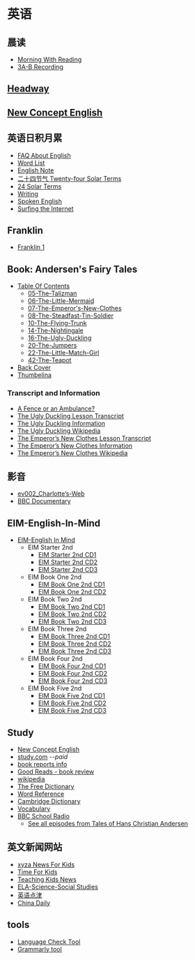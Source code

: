 # 英语

## 晨读

- [Morning With Reading](morning-with-reading)
- [3A-B Recording](20191213-recording)

## [Headway](../../contents/wjch/en/headway)

## [New Concept English](../../contents/wjch/en/New-Concept-English)

## 英语日积月累

- [FAQ About English](faq-en)
- [Word List](./wjch/en/word-list.md)
- [English Note](english-note)
- [二十四节气 Twenty-four Solar Terms](twenty-four-solar-term)
- [24 Solar Terms](../wjch/en/24-solar-terms)
- [Writing](../wjch/en/writing)
- [Spoken English](../wjch/en/spoken)
- [Surfing the Internet](../wjch/en/resource)

## Franklin

- [Franklin 1](../../contents/wjch/en/Franklin/franklin-1)

## Book: Andersen's Fairy Tales

- [Table Of Contents](../wjch/en/Andersen/Contents)
  - [05-The-Talizman](../wjch/en/Andersen/05-The-Talizman)
  - [06-The-Little-Mermaid](../wjch/en/Andersen/06-The-Little-Mermaid)
  - [07-The-Emperor's-New-Clothes](../wjch/en/Andersen/07-The-Emperor's-New-Clothes)
  - [08-The-Steadfast-Tin-Soldier](../wjch/en/Andersen/08-The-Steadfast-Tin-Soldier)
  - [10-The-Flying-Trunk](../wjch/en/Andersen/10-The-Flying-Trunk)
  - [14-The-Nightingale](../wjch/en/Andersen/14-The-Nightingale)
  - [16-The-Ugly-Duckling](../wjch/en/Andersen/16-The-Ugly-Duckling)
  - [20-The-Jumpers](../wjch/en/Andersen/20-The-Jumpers)
  - [22-The-Little-Match-Girl](../wjch/en/Andersen/22-The-Little-Match-Girl)
  - [42-The-Teapot](../wjch/en/Andersen/42-The-Teapot)
- [Back Cover](../wjch/en/Andersen/Back-Cover)
- [Thumbelina](../wjch/en/Andersen/Thumbelina)

### Transcript and Information

- [A Fence or an Ambulance?](http://www.boyds.org/199703FenceOrAmbulance.aspx)
- [The Ugly Duckling Lesson Transcript](../english/ugly-duckling-transcript)
- [The Ugly Duckling Information](../english/ugly-duckling-info)
- [The Ugly Duckling Wikipedia](https://en.wikipedia.org/wiki/The_Ugly_Duckling)
- [The Emperor’s New Clothes Lesson Transcript](..\english\new-clothes-transcript)
- [The Emperor’s New Clothes Information](..\english\new-clothes-info)
- [The Emperor’s New Clothes Wikipedia](https://en.wikipedia.org/wiki/The_Emperor%27s_New_Clothes)

## 影音

- [ev002_Charlotte’s-Web](./english/ev002_Charlotte-s-Web.md)
- [BBC Documentary](https://mp.weixin.qq.com/s/cw9IHp7qoQu8Z7dzXKHMug)

## EIM-English-In-Mind

- [EIM-English In Mind](../wjch/en/EIM-English-in-Mind/eim)
  - EIM Starter 2nd
    - [EIM Starter 2nd CD1](../wjch/en/EIM-English-in-Mind/0-EIM-S-2nd/eim-0-cd-1)
    - [EIM Starter 2nd CD2](../wjch/en/EIM-English-in-Mind/0-EIM-S-2nd/eim-0-cd-2)
    - [EIM Starter 2nd CD3](../wjch/en/EIM-English-in-Mind/0-EIM-S-2nd/eim-0-cd-3)
  - EIM Book One 2nd
    - [EIM Book One 2nd CD1](../wjch/en/EIM-English-in-Mind/1-EIM-1-2nd/eim-1-cd-1)
    - [EIM Book One 2nd CD2](../wjch/en/EIM-English-in-Mind/1-EIM-1-2nd/eim-1-cd-2)
  - EIM Book Two 2nd
    - [EIM Book Two 2nd CD1](../wjch/en/EIM-English-in-Mind/1-EIM-2-2nd/eim-2-cd-1)
    - [EIM Book Two 2nd CD2](../wjch/en/EIM-English-in-Mind/1-EIM-2-2nd/eim-2-cd-2)
    - [EIM Book Two 2nd CD3](../wjch/en/EIM-English-in-Mind/0-EIM-2-2nd/eim-2-cd-3)
  - EIM Book Three 2nd
    - [EIM Book Three 2nd CD1](../wjch/en/EIM-English-in-Mind/1-EIM-3-2nd/eim-3-cd-1)
    - [EIM Book Three 2nd CD2](../wjch/en/EIM-English-in-Mind/1-EIM-3-2nd/eim-3-cd-2)
    - [EIM Book Three 2nd CD3](../wjch/en/EIM-English-in-Mind/0-EIM-3-2nd/eim-3-cd-3)
  - EIM Book Four 2nd
    - [EIM Book Four 2nd CD1](../wjch/en/EIM-English-in-Mind/1-EIM-4-2nd/eim-4-cd-1)
    - [EIM Book Four 2nd CD2](../wjch/en/EIM-English-in-Mind/1-EIM-4-2nd/eim-4-cd-2)
    - [EIM Book Four 2nd CD3](../wjch/en/EIM-English-in-Mind/0-EIM-4-2nd/eim-4-cd-3)
  - EIM Book Five 2nd
    - [EIM Book Five 2nd CD1](../wjch/en/EIM-English-in-Mind/1-EIM-5-2nd/eim-5-cd-1)
    - [EIM Book Five 2nd CD2](../wjch/en/EIM-English-in-Mind/1-EIM-5-2nd/eim-5-cd-2)
    - [EIM Book Five 2nd CD3](../wjch/en/EIM-English-in-Mind/0-EIM-5-2nd/eim-5-cd-3)

## Study

- [New Concept English](http://nce.ee/)
- [study.com](https://study.com/) *--paid*
- [book reports info](https://www.bookreports.info/)
- [Good Reads - book review](https://www.goodreads.com/)
- [wikipedia](https://en.wikipedia.org/)
- [The Free Dictionary](https://www.thefreedictionary.com/)
- [Word Reference](https://www.wordreference.com/)
- [Cambridge Dictionary](https://dictionary.cambridge.org)
- [Vocabulary](https://www.vocabulary.com/)
- [BBC School Radio](www.bbc.co.uk/schoolradio)
  - [See all episodes from Tales of Hans Christian Andersen](https://www.bbc.co.uk/teach/school-radio/english-ks1--ks2-hans-christian-andersen/z6j2cqt)

## 英文新闻网站

- [xyza News For Kids](https://www.xyzanews.com/)
- [Time For Kids](https://www.timeforkids.com/)
- [Teaching Kids News](https://www.teachingkidsnews.com)
- [ELA-Science-Social Studies](https://www.dogonews.com/)
- [英语点津](http://language.chinadaily.com.cn/)
- [China Daily](http://language.chinadaily.com.cn/)

## tools

- [Language Check Tool](https://languagetoolplus.com/)
- [Grammarly tool](https://app.grammarly.com/ddocs/715078663)
